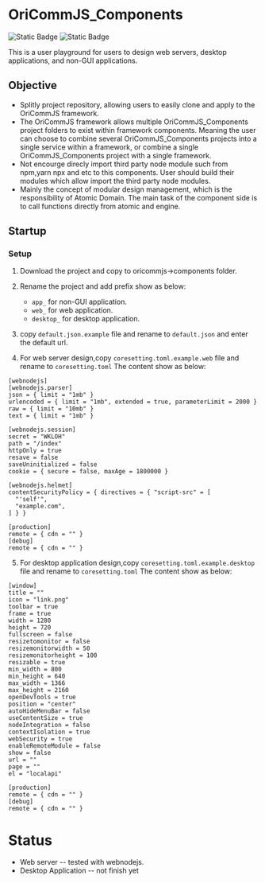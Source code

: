 # OriCommJS_Components

![Static Badge](https://img.shields.io/badge/License-Mulan_PSL_v2-_)
![Static Badge](https://img.shields.io/badge/Framework-OriCommJS-_)

This is a user playground for users to design web servers, desktop applications, and non-GUI applications.

## Objective

- Splitly project repository, allowing users to easily clone and apply to the OriCommJS framework.
- The OriCommJS framework allows multiple OriCommJS_Components project folders to exist within framework components. Meaning the user can choose to combine several OriCommJS_Components projects into a single service within a framework, or combine a single OriCommJS_Components project with a single framework.
- Not encourge direcly import third party node module such from npm,yarn npx and etc to this components. User should build their modules which allow import the third party node modules.
- Mainly the concept of modular design management, which is the responsibility of Atomic Domain. The main task of the component side is to call functions directly from atomic and engine.

## Startup

### Setup

1. Download the project and copy to oricommjs->components folder.
2. Rename the project and add prefix show as below:

   - `app_` for non-GUI application.
   - `web_` for web application.
   - `desktop_` for desktop application.

3. copy `default.json.example` file and rename to `default.json` and enter the default url.

4. For web server design,copy `coresetting.toml.example.web` file and rename to `coresetting.toml` The content show as below:

```
[webnodejs]
[webnodejs.parser]
json = { limit = "1mb" }
urlencoded = { limit = "1mb", extended = true, parameterLimit = 2000 }
raw = { limit = "10mb" }
text = { limit = "1mb" }

[webnodejs.session]
secret = "WKLOH"
path = "/index"
httpOnly = true
resave = false
saveUninitialized = false
cookie = { secure = false, maxAge = 1800000 }

[webnodejs.helmet]
contentSecurityPolicy = { directives = { "script-src" = [
  "'self'",
  "example.com",
] } }

[production]
remote = { cdn = "" }
[debug]
remote = { cdn = "" }
```

5. For desktop application design,copy `coresetting.toml.example.desktop` file and rename to `coresetting.toml` The content show as below:

```
[window]
title = ""
icon = "link.png"
toolbar = true
frame = true
width = 1280
height = 720
fullscreen = false
resizetomonitor = false
resizemonitorwidth = 50
resizemonitorheight = 100
resizable = true
min_width = 800
min_height = 640
max_width = 1366
max_height = 2160
openDevTools = true
position = "center"
autoHideMenuBar = false
useContentSize = true
nodeIntegration = false
contextIsolation = true
webSecurity = true
enableRemoteModule = false
show = false
url = ""
page = ""
el = "localapi"

[production]
remote = { cdn = "" }
[debug]
remote = { cdn = "" }

```

# Status

- Web server -- tested with webnodejs.
- Desktop Application -- not finish yet
